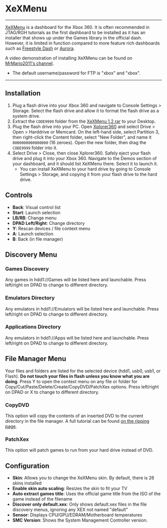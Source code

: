 # XeXMenu

------

[XeXMenu](https://mega.nz/file/9AlUmDZK#oykniipcx80kvuRxLaqY8NtPMJYKHW1ZYpqYfcAZsLA) is a dashboard for the Xbox 360. It is often recommended in JTAG/RGH  tutorials as the first dashboard to be installed as it has an installer  that shows up under the Games library in the official dash. However, it  is limited in function compared to more feature rich dashboards such as [Freestyle Dash](https://www.reddit.com/r/360hacks/wiki/fsd) or [Aurora](https://www.reddit.com/r/360hacks/wiki/aurora).

A video demonstration of installing XeXMenu can be found on [MrMario2011's channel](https://youtu.be/w5xVFNkxv-I?list=PL1CadovfabPskGb2Ur4kBGzD5s7DzQw5I).

- The default username/password for FTP is "xbox" and "xbox".

------

## Installation

1. Plug a flash drive into your Xbox 360 and navigate to Console  Settings > Storage. Select the flash drive and allow it to format the flash drive as a system drive. 
2. Extract the `CODE9999` folder from the [XeXMenu 1.2 rar](http://www.mediafire.com/file/7orm0jrkncrzo1w/xexmenu12live.rar/file) to your Desktop.
3. Plug the flash drive into your PC. Open [Xplorer360](http://www.mediafire.com/file/zb6ic4036c6nmpg/Xplorer360.exe/file) and select Drive > Open > Harddrive or Memcard. On the left-hand  side, select Partition 3, then right-click the Content folder, select  "New Folder", and name it `0000000000000000` (16 zeroes). Open the new folder, then drag the `CODE9999` folder into it.
4. Select Drive > Close, then close Xplorer360. Safely eject your flash drive and plug it into your Xbox 360. Navigate to the Demos  section of your dashboard, and it should list XeXMenu there. Select it  to launch it. 
   - You can install XeXMenu to your hard drive by going to Console  Settings > Storage, and copying it from your flash drive to the hard  drive.

## Controls

- **Back**: Visual control list
- **Start**: Launch selection
- **LB/RB**: Change menu
- **DPAD Left/Right**: Change directory
- **Y**: Rescan devices / file context menu
- **A**: Launch selection
- **B**: Back (in file manager)

## Discovery Menu

### Games Discovery

Any games in hdd1://Games will be listed here and launchable. Press left/right on DPAD to change to different directory.

### Emulators Directory

Any emulators in hdd1://Emulators will be listed here and launchable. Press left/right on DPAD to change to different directory.

### Applications Directory

Any emulators in hdd1://Apps will be listed here and launchable. Press left/right on DPAD to change to different directory.

## File Manager Menu

Your files and folders are listed for the selected device (hdd1, usb0, usb1, or Flash). **Do not touch your files in flash unless you know what you are doing**. Press Y to open the context menu on any file or folder for  Copy/Cut/Paste/Delete/Create/CopyDVD/PatchXex options. Press left/right  on DPAD or X to change to different directory.

### CopyDVD

This option will copy the contents of an inserted DVD to the current  directory in the file manager. A full tutorial can be found [on the ripping page](https://www.reddit.com/r/360hacks/wiki/ripping#wiki_ripping_with_xexmenu).

### PatchXex

This option will patch games to run from your hard drive instead of DVD.

## Configuration

- **Skin**: Allows you to change the XeXMenu skin. By default, there is 26 skins installed
- **Enable skin auto scaling**: Resizes the skin to fit your TV
- **Auto extract games title**: Uses the official game title from the ISO of the game instead of the filename
- **Discover only default.xex**: Only shows default.xex files in the file discovery menus, ignoring any XEX not named "default"
- **Sensor**: Displays CPU/GPU/EDRAM/Motherboard temperatures
- **SMC Version**: Shows the System Management Controller version.